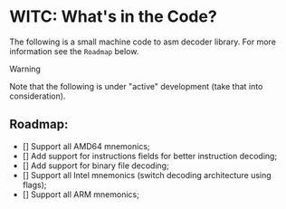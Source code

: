 # WITC: What's in the Code?

The following is a small machine code to asm decoder library.
For more information see the `Roadmap` below.

> [!WARNING]
> Note that the following is under "active" development (take that into consideration).

## Roadmap:
 - [] Support all AMD64 mnemonics;
 - [] Add support for instructions fields for better instruction decoding;
 - [] Add support for binary file decoding;
 - [] Support all Intel mnemonics (switch decoding architecture using flags);
 - [] Support all ARM mnemonics;


